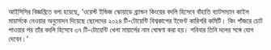 আইসিসির বিজ্ঞপ্তিতে বলা হয়েছে, ‘ওয়েস্ট ইন্ডিজ স্কোয়াডে ব্র্যান্ডন কিংয়ের বদলি হিসেবে বাঁহাতি ব্যাটসম্যান কাইল মায়ার্সকে নেওয়ার অনুমোদন দিয়েছে ছেলেদের ২০২৪ টি-টোয়েন্টি বিশ্বকাপের ইভেন্ট কারিগরি কমিটি। কিং পাঁজরে চোট পাওয়ার পর তাঁর বদলি হিসেবে ৩৭ টি-টোয়েন্টি খেলা মায়ার্সের নাম ঘোষণা করা হয়। শনিবার তিনি দলের সঙ্গে যোগ দেবেন।’
